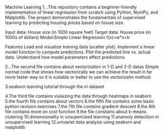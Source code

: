 Machine Learning
1...This repository contains a beginner-friendly implementation of linear regression from scratch using Python, NumPy, and Matplotlib. The project demonstrates the fundamentals of supervised learning by predicting housing prices based on house size.

Input data: House size (in 1000 square feet)
Target data: House price (in 1000s of dollars)
Model:Simple Linear Regression
 f(x)=w*x+b

 Features
Load and visualize training data (scatter plot).
Implement a linear model function to compute predictions.
Plot the predicted line vs. actual data.
Understand how model parameters affect predictions.

2...The second file contains about vectorization in 1-D and 2-D datas
Simple normal code that shows how vectorically we can achieve the result in far  more faster way so it is suitable or better to use the vectorizatin method.

3.seaborn learning tutorial through the iri dataset

4.The third file contains viulaizing the data through heatmaps in seaborn
5.the fourth file contains about vectors
6.the fifth file contains some basic python revision exercises
7.the 7th file contains gradient descent 
8.the 8th file contains more on cost function
9.the file constains about k-means clutering
10.dimensionality in unsupercised learning
11.anamoly detectiion in unsupervised learning
12.univariet data analysis using seaborn and matplotlib
